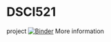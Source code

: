 # DSCI521
project
[![Binder](https://mybinder.org/badge_logo.svg)](https://mybinder.org/v2/gh/yc844/DSCI521/master)
More information 
